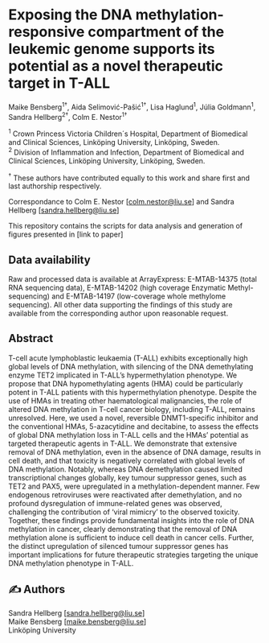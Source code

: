 # Exposing the DNA methylation-responsive compartment of the leukemic genome supports its potential as a novel therapeutic target in T-ALL

Maike Bensberg<sup>1†</sup>, Aida Selimović-Pašić<sup>1†</sup>, Lisa Haglund<sup>1</sup>, Júlia Goldmann<sup>1</sup>, Sandra Hellberg<sup>2†</sup>, Colm E. Nestor<sup>1†</sup>


<sup>1</sup> Crown Princess Victoria Children´s Hospital, Department of Biomedical and Clinical Sciences, Linköping University, Linköping, Sweden.<br />
<sup>2</sup> Division of Inflammation and Infection, Department of Biomedical and Clinical Sciences, Linköping University, Linköping, Sweden.<br />

<sup>†</sup> These authors have contributed equally to this work and share first and last authorship respectively. 

Correspondance to Colm E. Nestor [colm.nestor@liu.se] and Sandra Hellberg [sandra.hellberg@liu.se]

This repository contains the scripts for data analysis and generation of figures presented in [link to paper]

## Data availability

Raw and processed data is available at ArrayExpress: E-MTAB-14375 (total RNA sequencing data), E-MTAB-14202 (high coverage Enzymatic Methyl-sequencing) and E-MTAB-14197 (low-coverage whole methylome sequencing). All other data supporting the findings of this study are available from the corresponding author upon reasonable request.

## Abstract
T-cell acute lymphoblastic leukaemia (T-ALL) exhibits exceptionally high global levels of DNA methylation, with silencing of the DNA demethylating enzyme TET2 implicated in T-ALL’s hypermethylation phenotype. We propose that DNA hypomethylating agents (HMA) could be particularly potent in T-ALL patients with this hypermethylation phenotype. Despite the use of HMAs in treating other haematological malignancies, the role of altered DNA methylation in T-cell cancer biology, including T-ALL, remains unresolved. Here, we used a novel, reversible DNMT1-specific inhibitor and the conventional HMAs, 5-azacytidine and decitabine, to assess the effects of global DNA methylation loss in T-ALL cells and the HMAs’ potential as targeted therapeutic agents in T-ALL. We demonstrate that extensive removal of DNA methylation, even in the absence of DNA damage, results in cell death, and that toxicity is negatively correlated with global levels of DNA methylation. Notably, whereas DNA demethylation caused limited transcriptional changes globally, key tumour suppressor genes, such as TET2 and PAX5, were upregulated in a methylation-dependent manner. Few endogenous retroviruses were reactivated after demethylation, and no profound dysregulation of immune-related genes was observed, challenging the contribution of ‘viral mimicry’ to the observed toxicity. Together, these findings provide fundamental insights into the role of DNA methylation in cancer, clearly demonstrating that the removal of DNA methylation alone is sufficient to induce cell death in cancer cells. Further, the distinct upregulation of silenced tumour suppressor genes has important implications for future therapeutic strategies targeting the unique DNA methylation phenotype in T-ALL.

## :writing_hand: Authors

Sandra Hellberg [sandra.hellberg@liu.se] <br />
Maike Bensberg [maike.bensberg@liu.se] <br />
Linköping University


